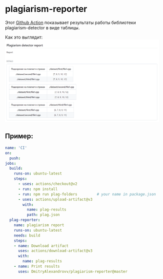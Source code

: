 # plagiarism-reporter

Этот [Github Action](https://github.com/features/actions) показывает результаты работы библиотеки plagiarism-detector в виде таблицы.

Как это выглядит: 
![](assets/report-example.png)
## Пример:
```yaml
name: 'CI'
on:
  push:
jobs:
  build:
    runs-on: ubuntu-latest
    steps:
      - uses: actions/checkout@v2
      - run: npm install    
      - run: npm run plag-folders         # your name in package.json
      - uses: actions/upload-artifact@v3
        with:
          name: plag-results
          path: plag.json
  plag-reporter:
    name: plagiarism report
    runs-on: ubuntu-latest
    needs: build
    steps:
    - name: Download artifact
      uses: actions/download-artifact@v3
      with: 
        name: plag-results
    - name: Print results
      uses: DmitryAlexandrovv/plagiarism-reporter@master

```
